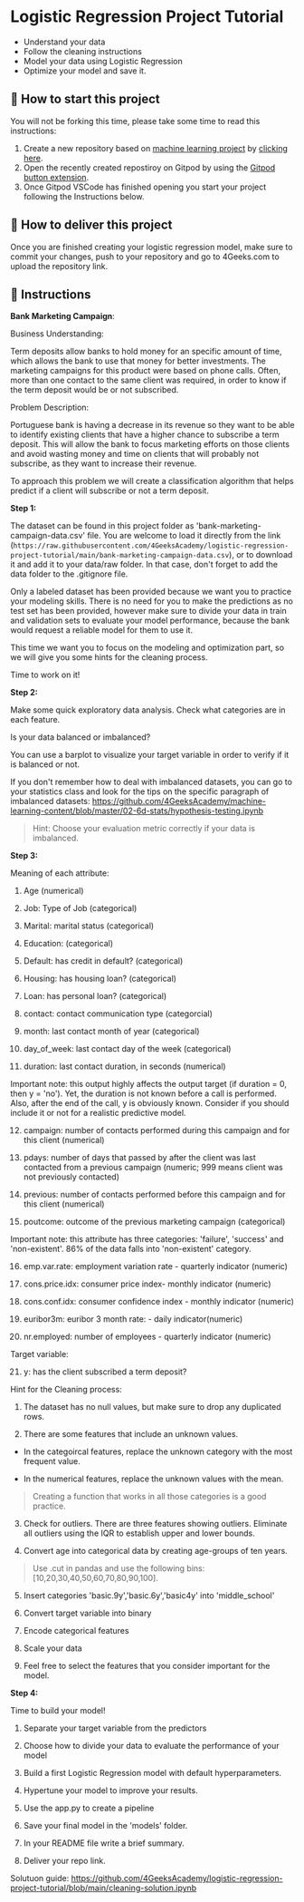 <!-- hide -->
# Logistic Regression Project Tutorial
<!-- endhide -->

- Understand your data
- Follow the cleaning instructions
- Model your data using Logistic Regression
- Optimize your model and save it.

## 🌱  How to start this project

You will not be forking this time, please take some time to read this instructions:

1. Create a new repository based on [machine learning project](https://github.com/4GeeksAcademy/machine-learning-python-template/generate) by [clicking here](https://github.com/4GeeksAcademy/machine-learning-python-template).
2. Open the recently created repostiroy on Gitpod by using the [Gitpod button extension](https://www.gitpod.io/docs/browser-extension/).
3. Once Gitpod VSCode has finished opening you start your project following the Instructions below.

## 🚛 How to deliver this project

Once you are finished creating your logistic regression model, make sure to commit your changes, push to your repository and go to 4Geeks.com to upload the repository link.

## 📝 Instructions

**Bank Marketing Campaign**:

Business Understanding:

Term deposits allow banks to hold money for an specific amount of time, which allows the bank to use that money for better investments. The marketing campaigns for this product were based on phone calls. Often, more than one contact to the same client was required, in order to know if the term deposit would be or not subscribed.

Problem Description:

Portuguese bank is having a decrease in its revenue so they want to be able to identify existing clients that have a higher chance to subscribe a term deposit. This will allow the bank to focus marketing efforts on those clients and avoid wasting money and time on clients that will probably not subscribe, as they want to increase their revenue.

To approach this problem we will create a classification algorithm that helps predict if a client will subscribe or not a term deposit.


**Step 1:**

The dataset can be found in this project folder as 'bank-marketing-campaign-data.csv' file. You are welcome to load it directly from the link (`https://raw.githubusercontent.com/4GeeksAcademy/logistic-regression-project-tutorial/main/bank-marketing-campaign-data.csv`), or to download it and add it to your data/raw folder. In that case, don't forget to add the data folder to the .gitignore file.

Only a labeled dataset has been provided because we want you to practice your modeling skills. 
There is no need for you to make the predictions as no test set has been provided, however make sure to divide your data in train and validation sets to evaluate your model performance, because the bank would request a reliable model for them to use it.

This time we want you to focus on the modeling and optimization part, so we will give you some hints for the cleaning process.

Time to work on it!

**Step 2:**

Make some quick exploratory data analysis. Check what categories are in each feature.

Is your data balanced or imbalanced? 

You can use a barplot to visualize your target variable in order to verify if it is balanced or not.

If you don't remember how to deal with imbalanced datasets, you can go to your statistics class and look for the tips on the specific paragraph of imbalanced datasets: https://github.com/4GeeksAcademy/machine-learning-content/blob/master/02-6d-stats/hypothesis-testing.ipynb 

>Hint: Choose your evaluation metric correctly if your data is imbalanced. 

**Step 3:**

Meaning of each attribute:

1. Age (numerical)

2. Job: Type of Job (categorical)

3. Marital: marital status (categorical)

4. Education: (categorical)

5. Default: has credit in default? (categorical)

6. Housing: has housing loan? (categorical)

7. Loan: has personal loan? (categorical)

8. contact: contact communication type (categorcial)

9. month: last contact month of year (categorical)

10. day_of_week: last contact day of the week (categorical)

11. duration: last contact duration, in seconds (numerical)

Important note: this output highly affects the output target (if duration = 0, then y = 'no'). Yet, the duration is not known  before a call is performed. Also, after the end of the call, y is obviously known. Consider if you should include it or not for a realistic predictive model.

12. campaign: number of contacts performed during this campaign and for this client (numerical)

13. pdays: number of days that passed by after the client was last contacted from a previous campaign (numeric; 999 means client was not previously contacted)

14. previous: number of contacts performed  before this campaign and for this client (numerical)

15. poutcome: outcome of the previous marketing campaign (categorical)

Important note: this attribute has three categories: 'failure', 'success' and 'non-existent'. 86% of the data falls into 'non-existent' category.

16. emp.var.rate: employment variation rate - quarterly indicator (numeric)

17. cons.price.idx: consumer price index- monthly indicator (numeric)

18. cons.conf.idx: consumer confidence index - monthly indicator (numeric)

19. euribor3m: euribor 3 month rate: - daily indicator(numeric)

20. nr.employed: number of employees - quarterly indicator (numeric)

Target variable: 

21. y: has the client subscribed a term deposit?   


Hint for the Cleaning process:

1. The dataset has no null values, but make sure to drop any duplicated rows.

2. There are some features that include an unknown values.

- In the categoircal features, replace the unknown category with the most frequent value. 

- In the numerical features, replace the unknown values with the mean.

>Creating a function that works in all those categories is a good practice.

3. Check for outliers. There are three features showing outliers. Eliminate all outliers using the IQR to establish upper and lower bounds.   

4. Convert age into categorical data by creating age-groups of ten years.

>Use .cut in pandas and use the following bins: [10,20,30,40,50,60,70,80,90,100]. 

5. Insert categories 'basic.9y','basic.6y','basic4y' into 'middle_school'

6. Convert target variable into binary

7. Encode categorical features

8. Scale your data

9. Feel free to select the features that you consider important for the model.

**Step 4:**

Time to build your model!

1. Separate your target variable from the predictors

2. Choose how to divide your data to evaluate the performance of your model

3. Build a first Logistic Regression model with default hyperparameters.

4. Hypertune your model to improve your results.

5. Use the app.py to create a pipeline

6. Save your final model in the 'models' folder.

7. In your README file write a brief summary.

8. Deliver your repo link.

Solutuon guide: https://github.com/4GeeksAcademy/logistic-regression-project-tutorial/blob/main/cleaning-solution.ipynb
